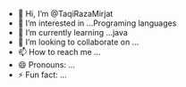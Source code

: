 - 👋 Hi, I’m @TaqiRazaMirjat
- 👀 I’m interested in ...Programing languages 
- 🌱 I’m currently learning ...java
- 💞️ I’m looking to collaborate on ...
- 📫 How to reach me ...
- 😄 Pronouns: ...
- ⚡ Fun fact: ...

<!---
TaqiRazaMirjat/TaqiRazaMirjat is a ✨ special ✨ repository because its `README.md` (this file) appears on your GitHub profile.
You can click the Preview link to take a look at your changes.
--->
